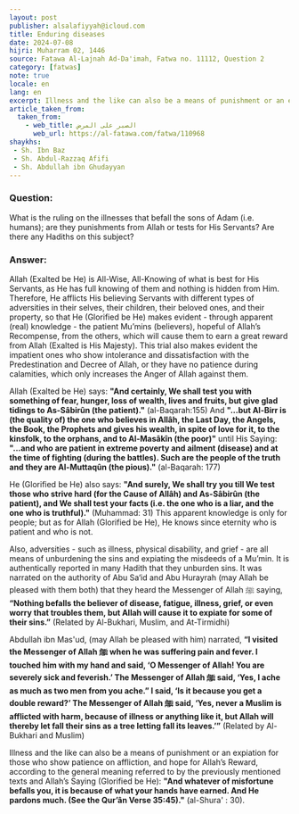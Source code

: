 ```yaml
---
layout: post
publisher: alsalafiyyah@icloud.com
title: Enduring diseases
date: 2024-07-08
hijri: Muharram 02, 1446
source: Fatawa Al-Lajnah Ad-Da'imah, Fatwa no. 11112, Question 2
category: [fatwas]
note: true
locale: en
lang: en
excerpt: Illness and the like can also be a means of punishment or an expiation for those who show patience on affliction, and hope for Allah’s Reward.
article_taken_from: 
  taken_from:
    - web_title: الصبر على المرض 
      web_url: https://al-fatawa.com/fatwa/110968
shaykhs: 
 - Sh. Ibn Baz
 - Sh. Abdul-Razzaq Afifi
 - Sh. Abdullah ibn Ghudayyan
---
```


### Question: 
What is the ruling on the illnesses that befall the sons of Adam (i.e. humans); are they punishments from Allah or tests for His Servants? Are there any Hadiths on this subject?

### Answer: 
Allah (Exalted be He) is All-Wise, All-Knowing of what is best for His Servants, as He has full knowing of them and nothing is hidden from Him. Therefore, He afflicts His believing Servants with different types of adversities in their selves, their children, their beloved ones, and their property, so that He (Glorified be He) makes evident - through apparent (real) knowledge - the patient Mu’mins (believers), hopeful of Allah’s Recompense, from the others, which will cause them to earn a great reward from Allah (Exalted is His Majesty). This trial also makes evident the impatient ones who show intolerance and dissatisfaction with the Predestination and Decree of Allah, or they have no patience during calamities, which only increases the Anger of Allah against them. 

Allah (Exalted be He) says: **"And certainly, We shall test you with something of fear, hunger, loss of wealth, lives and fruits, but give glad tidings to As-Sâbirûn (the patient)."** (al-Baqarah:155) And **"...but Al-Birr is (the quality of) the one who believes in Allâh, the Last Day, the Angels, the Book, the Prophets and gives his wealth, in spite of love for it, to the kinsfolk, to the orphans, and to Al-Masâkîn (the poor)"** until His Saying: **"...and who are patient in extreme poverty and ailment (disease) and at the time of fighting (during the battles). Such are the people of the truth and they are Al-Muttaqûn (the pious)."** (al-Baqarah: 177)

He (Glorified be He) also says: **"And surely, We shall try you till We test those who strive hard (for the Cause of Allâh) and As-Sâbirûn (the patient), and We shall test your facts (i.e. the one who is a liar, and the one who is truthful)."** (Muhammad: 31) This apparent knowledge is only for people; but as for Allah (Glorified be He), He knows since eternity who is patient and who is not.

Also, adversities - such as illness, physical disability, and grief - are all means of unburdening the sins and expiating the misdeeds of a Mu’min. It is authentically reported in many Hadith that they unburden sins. It was narrated on the authority of Abu Sa‘id and Abu Hurayrah (may Allah be pleased with them both) that they heard the Messenger of Allah ﷺ saying, **“Nothing befalls the believer of disease, fatigue, illness, grief, or even worry that troubles them, but Allah will cause it to expiate for some of their sins.”** (Related by Al-Bukhari, Muslim, and At-Tirmidhi) 

Abdullah ibn Mas'ud, (may Allah be pleased with him) narrated, **“I visited the Messenger of Allah ﷺ when he was suffering pain and fever. I touched him with my hand and said, ‘O Messenger of Allah! You are severely sick and feverish.’ The Messenger of Allah ﷺ said, ‘Yes, I ache as much as two men from you ache.” I said, ‘Is it because you get a double reward?’ The Messenger of Allah ﷺ said, ‘Yes, never a Muslim is afflicted with harm, because of illness or anything like it, but Allah will thereby let fall their sins as a tree letting fall its leaves.’”** (Related by Al-Bukhari and Muslim)

Illness and the like can also be a means of punishment or an expiation for those who show patience on affliction, and hope for Allah’s Reward, according to the general meaning referred to by the previously mentioned texts and Allah’s Saying (Glorified be He): **"And whatever of misfortune befalls you, it is because of what your hands have earned. And He pardons much. (See the Qur’ân Verse 35:45)."** (al-Shura' : 30).

